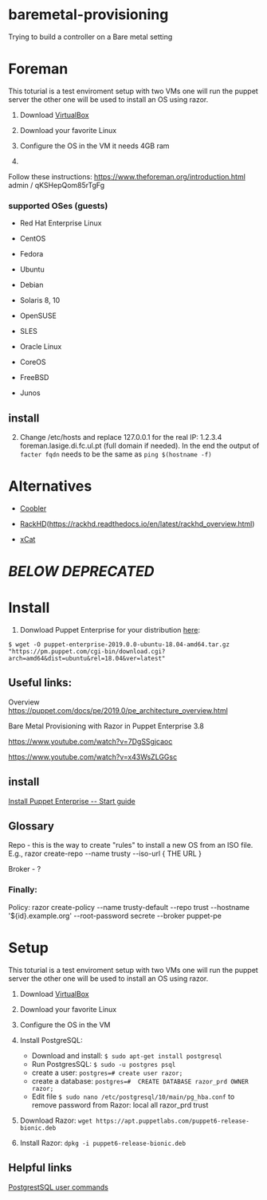 # baremetal-provisioning
Trying to build a controller on a Bare metal setting

# Foreman

This toturial is a test enviroment setup with two VMs one will run the puppet server the other one will be used to install an OS using razor. 

1. Download [VirtualBox](https://www.virtualbox.org/wiki/Linux_Downloads)

2. Download your favorite Linux 

3. Configure the OS in the VM it needs 4GB ram

4. 

Follow these instructions: 
https://www.theforeman.org/introduction.html
admin / qKSHepQom85rTgFg


### supported OSes (guests)
* Red Hat Enterprise Linux 

* CentOS

* Fedora

* Ubuntu

* Debian

* Solaris 8, 10

* OpenSUSE  

* SLES 

* Oracle Linux

* CoreOS

* FreeBSD

* Junos

## install 
2. Change /etc/hosts and replace 127.0.0.1 for the real IP: 1.2.3.4 foreman.lasige.di.fc.ul.pt (full domain if needed). 
In the end the output of ```facter fqdn``` needs to be the same as ```ping $(hostname -f)```


# Alternatives
* [Coobler](http://cobbler.github.io/manuals/quickstart/)

* [RackHD](https://github.com/rackhd/rackhd)(https://rackhd.readthedocs.io/en/latest/rackhd_overview.html)

* [xCat](http://xcat.org/)


# *BELOW DEPRECATED*

# Install
1. Donwload Puppet Enterprise for your distribution [here](https://puppet.com/download-puppet-enterprise):

```$ wget -O puppet-enterprise-2019.0.0-ubuntu-18.04-amd64.tar.gz "https://pm.puppet.com/cgi-bin/download.cgi?arch=amd64&dist=ubuntu&rel=18.04&ver=latest"```


## Useful links:
Overview 
https://puppet.com/docs/pe/2019.0/pe_architecture_overview.html

Bare Metal Provisioning with Razor in Puppet Enterprise 3.8

https://www.youtube.com/watch?v=7DgSSgjcaoc

https://www.youtube.com/watch?v=x43WsZLGGsc

## install 
[Install Puppet Enterprise -- Start guide](https://puppet.com/docs/pe/2019.0/install_pe_getting_started.html#install-puppet-enterprise-quick-start-guide)


## Glossary
Repo - this is the way to create "rules" to install a new OS from an ISO file.
E.g., 
razor create-repo --name trusty --iso-url { THE URL } 

Broker - ? 

### Finally: 
Policy: 
razor create-policy --name trusty-default --repo trust --hostname '${id}.example.org' --root-password secrete --broker puppet-pe 


# Setup
This toturial is a test enviroment setup with two VMs one will run the puppet server the other one will be used to install an OS using razor. 

1. Download [VirtualBox](https://www.virtualbox.org/wiki/Linux_Downloads)

2. Download your favorite Linux 

3. Configure the OS in the VM

4. Install PostgreSQL:
	* Download and install: ```$ sudo apt-get install postgresql```
	* Run PostgresSQL: ```$ sudo -u postgres psql```
	* create a user: ```postgres=# create user razor;```
	* create a database: ```postgres=#  CREATE DATABASE razor_prd OWNER razor;```
	* Edit file ```$ sudo nano /etc/postgresql/10/main/pg_hba.conf``` to remove password from Razor: local all razor_prd trust 

5.  Download Razor: ```wget https://apt.puppetlabs.com/puppet6-release-bionic.deb```
6.  Install Razor: ```dpkg -i puppet6-release-bionic.deb```



## Helpful links
[PostgrestSQL user commands](https://www.digitalocean.com/community/tutorials/how-to-use-roles-and-manage-grant-permissions-in-postgresql-on-a-vps--2)

